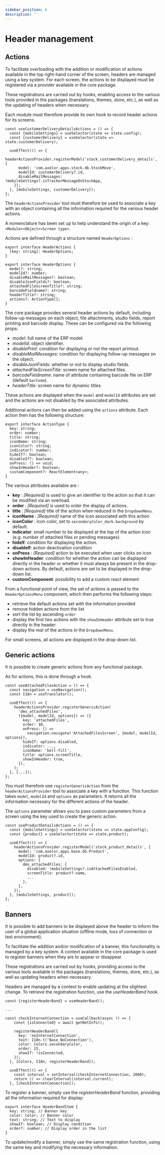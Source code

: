 ```yaml
---
sidebar_position: 6
description: ''
---
```


# Header management

## Actions

To facilitate overloading with the addition or modification of actions available in the top right-hand corner of the screen, headers are managed using a key system. For each screen, the actions to be displayed must be registered via a provider available in the core package.

These registrations are carried out by hooks, enabling access to the various tools provided in the packages (translations, themes, store, etc.), as well as the updating of headers when necessary.

Each module must therefore provide its own hook to record header actions for its screens.

```tsx
const useCustomerDeliveryDetailsActions = () => {
  const {mobileSettings} = useSelector(state => state.config);
  const {customerDelivery} = useSelector(state => state.customerDelivery);

  useEffect(() => {
    headerActionsProvider.registerModel('stock_customerDelivery_details', {
      model: 'com.axelor.apps.stock.db.StockMove',
      modelId: customerDelivery?.id,
      disableMailMessages: !mobileSettings?.isTrackerMessageOnStockApp,
    });
  }, [mobileSettings, customerDelivery]);
};
```

The `headerActionsProvider` tool must therefore be used to associate a key with an object containing all the information required for the various header actions.

A nomenclature has been set up to help understand the origin of a key: `<Module><Object><Screen type>`.

Actions are defined through a structure named `HeaderOptions` :

```tsx
export interface HeaderActions {
  [key: string]: HeaderOptions;
}

export interface HeaderOptions {
  model?: string;
  modelId?: number;
  disableMailMessages?: boolean;
  disableJsonFields?: boolean;
  attachedFileScreenTitle?: string;
  barcodeFieldname?: string;
  headerTitle?: string;
  actions?: ActionType[];
}
```

The core package provides several header actions by default, including follow-up messages on each object, file attachments, studio fields, report printing and barcode display. These can be configured via the following props:

- _model_: full name of the ERP model.
- _modelId_: object identifier.
- _disablePrint_: condition for displaying or not the report printout.
- _disableMailMessages_: condition for displaying follow-up messages on the object.
- _disableJsonFields_: whether or not to display studio fields.
- _attachedFileScreenTitle_: screen name for attached files.
- _barcodeFieldname_: name of attribute containing barcode file on ERP (default `barCode`).
- _headerTitle_: screen name for dynamic titles.

These actions are displayed when the `model` and `modelId` attributes are set and the actions are not disabled by the associated attributes.

Additional actions can then be added using the `actions` attribute. Each action then has the following structure:

```tsx
export interface ActionType {
  key: string;
  order: number;
  title: string;
  iconName: string;
  iconColor?: string;
  indicator?: number;
  hideIf?: boolean;
  disableIf?: boolean;
  onPress: () => void;
  showInHeader?: boolean;
  customComponent?: ReactElement<any>;
}
```

The various attributes available are :

- **key** : _[Required]_ is used to give an identifier to the action so that it can be modified via an overload.
- **order** : _[Required]_ is used to order the display of actions.
- **title** : _[Required]_ title of the action when reduced in the `DropdownMenu`.
- **iconName** : _[Required]_ name of the icon associated with this action
- **iconColor** : icon color, set to `secondaryColor_dark.background` by default.
- **indicator**: small number to be displayed at the top of the action icon (e.g. number of attached files or pending messages).
- **hideIf**: condition for displaying the action.
- **disableIf**: action deactivation condition
- **onPress** : _[Required]_ action to be executed when user clicks on icon
- **showInHeader**: condition for whether the action can be displayed directly in the header or whether it must always be present in the drop-down actions. By default, actions are set to be displayed in the drop-down list.
- **customComponent**: possibility to add a custom react element

From a functional point of view, the set of actions is passed to the `HeaderOptionsMenu` component, which then performs the following steps:

- retrieve the default actions set with the information provided
- remove hidden actions from the list
- sort the list by ascending `order`
- display the first two actions with the `showInHeader` attribute set to true directly in the header
- display the rest of the actions in the `DropdownMenu`.

For small screens, all actions are displayed in the drop-down list.

## Generic actions

It is possible to create generic actions from any functional package.

As for actions, this is done through a hook.

```tsx
const useAttachedFilesAction = () => {
  const navigation = useNavigation();
  const I18n = useTranslator();

  useEffect(() => {
    headerActionsProvider.registerGenericAction(
      'dms_attachedFiles',
      ({model, modelId, options}) => ({
        key: 'attachedFiles',
        order: 10,
        onPress: () =>
          navigation.navigate('AttachedFilesScreen', {model, modelId, options}),
        hideIf: options.disabled,
        indicator: ...,
        iconName: 'bell-fill',
        title: options.screenTitle,
        showInHeader: true,
      }),
    );
  }, [...]);
};
```

You must therefore use `registerGenericAction` from the `headerActionsProvider` tool to associate a key with a function. This function takes `model`, `modelId` and `options` as parameters. It returns all the information necessary for the different actions of the header.

The `options` parameter allows you to pass custom parameters from a screen using the key used to create the generic action.

```tsx
const useProductDetailsActions = () => {
  const {mobileSettings} = useSelector(state => state.appConfig);
  const {product} = useSelector(state => state.product);

  useEffect(() => {
    headerActionsProvider.registerModel('stock_product_details', {
      model: 'com.axelor.apps.base.db.Product',
      modelId: product?.id,
      options: {
        dms_attachedFiles: {
          disabled: !mobileSettings?.isAttachedFilesEnabled,
          screenTitle: product?.name,
          ...
        },
      },
    });
  }, [mobileSettings, product]);
};
```

## Banners

It is possible to add banners to be displayed above the header to inform the user of a global application situation (offline mode, loss of connection or test environment).

To facilitate the addition and/or modification of a banner, this functionality is managed by a key system. A context available in the core package is used to register banners when they are to appear or disappear.

These registrations are carried out by hooks, providing access to the various tools available in the packages (translations, themes, store, etc.), as well as updating headers when necessary.

Headers are managed by a context to enable updating at the slightest change. To retrieve the registration function, use the _useHeaderBand_ hook.

```tsx
const {registerHeaderBand} = useHeaderBand();

...

const checkInternetConnection = useCallback(async () => {
    const {isConnected} = await getNetInfo();

    registerHeaderBand({
      key: 'noInternetConnection',
      text: I18n.t('Base_NoConnection'),
      color: Colors.secondaryColor,
      order: 15,
      showIf: !isConnected,
    });
  }, [Colors, I18n, registerHeaderBand]);

  useEffect(() => {
    const interval = setInterval(checkInternetConnection, 2000);
    return () => clearInterval(interval.current);
  }, [checkInternetConnection]);
```

To register a banner, simply use the _registerHeaderBand_ function, providing all the information required for display:

```tsx
export interface HeaderBandItem {
  key: string; // Banner key
  color: Color; // Banner color
  text: string; // Text to display
  showIf: boolean; // Display condition
  order?: number; // Display order in the list
}
```

To update/modify a banner, simply use the same registration function, using the same key and modifying the necessary information.
